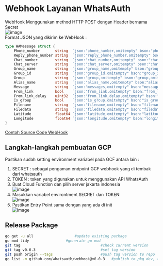 # Webhook Layanan WhatsAuth
WebHook Menggunakan method HTTP POST dengan Header bernama Secret  
![image](https://github.com/whatsauth/webhook/assets/11188109/7734295e-89bb-4b05-ab05-d2ee0bdb6019)  
Format JSON yang dikirim ke WebHook :
```go
type WAMessage struct {
	Phone_number       string  `json:"phone_number,omitempty" bson:"phone_number,omitempty"`
	Reply_phone_number string  `json:"reply_phone_number,omitempty" bson:"reply_phone_number,omitempty"`
	Chat_number        string  `json:"chat_number,omitempty" bson:"chat_number,omitempty"`
	Chat_server        string  `json:"chat_server,omitempty" bson:"chat_server,omitempty"`
	Group_name         string  `json:"group_name,omitempty" bson:"group_name,omitempty"`
	Group_id           string  `json:"group_id,omitempty" bson:"group_id,omitempty"`
	Group              string  `json:"group,omitempty" bson:"group,omitempty"`
	Alias_name         string  `json:"alias_name,omitempty" bson:"alias_name,omitempty"`
	Message            string  `json:"messages,omitempty" bson:"messages,omitempty"`
	From_link          bool    `json:"from_link,omitempty" bson:"from_link,omitempty"`
	From_link_delay    uint32  `json:"from_link_delay,omitempty" bson:"from_link_delay,omitempty"`
	Is_group           bool    `json:"is_group,omitempty" bson:"is_group,omitempty"`
	Filename           string  `json:"filename,omitempty" bson:"filename,omitempty"`
	Filedata           string  `json:"filedata,omitempty" bson:"filedata,omitempty"`
	Latitude           float64 `json:"latitude,omitempty" bson:"latitude,omitempty"`
	Longitude          float64 `json:"longitude,omitempty" bson:"longitude,omitempty"`
}
```
[Contoh Source Code WebHook](./gcf/function.go)

## Langkah-langkah pembuatan GCP
Pastikan sudah setting environment variabel pada GCF antara lain :
1. SECRET : sebagai pengaman endpoint GCF webhook yang di tembak dari whatsauth
2. TOKEN : token yang digunakan untuk menggunakan API WhatsAuth
3. Buat Cloud Function dan pilih server jakarta indonesia  
   ![image](https://github.com/whatsauth/webhook/assets/11188109/ad72a002-b318-4475-8c85-94b266aaa4a5)
4. Masukkan variabel environtment SECRET dan TOKEN  
   ![image](https://github.com/whatsauth/webhook/assets/11188109/5ce519e9-c9ee-45aa-ad58-edd14a4c661d)
5. Pastikan Entry Point sama dengan yang ada di init  
   ![image](https://github.com/whatsauth/webhook/assets/11188109/21323f05-d32e-4fc8-91ba-7933644152ea)


## Release Package
```sh
go get -u all					#update existing package
go mod tidy					#generate go mod
git tag                                 	#check current version
git tag v0.0.3                          	#set tag version
git push origin --tags                  	#push tag version to repo
go list -m github.com/whatsauth/webhook@v0.0.3   #publish to pkg dev, replace ORG/URL with your repo URL
```